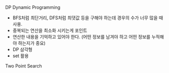 DP Dynamic Programming
- BFS처럼 최단거리, DFS처럼 최댓값 등을 구해야 하는데 경우의 수가 너무 많을 때 사용.
- 중복되는 연산을 최소화 시키는게 포인트
- 연산한 내용을 기억하고 있어야 한다. (어떤 정보를 남겨야 하고 어떤 정보를 누적해야 하는지가 중요)
- DP 삼각형
- set 활용

Two Point Search
